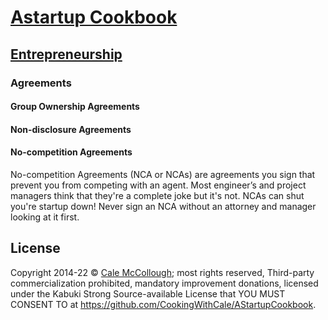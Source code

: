 # [Astartup Cookbook](../)

## [Entrepreneurship](./)

### Agreements

#### Group Ownership Agreements

#### Non-disclosure Agreements

#### No-competition Agreements

No-competition Agreements (NCA or NCAs) are agreements you sign that prevent you from competing with an agent. Most engineer’s and project managers think that they're a complete joke but it's not. NCAs can shut you're startup down! Never sign an NCA without an attorney and manager looking at it first.

## License

Copyright 2014-22 © [Cale McCollough](https://cookingwithcale.org); most rights reserved, Third-party commercialization prohibited, mandatory improvement donations, licensed under the Kabuki Strong Source-available License that YOU MUST CONSENT TO at <https://github.com/CookingWithCale/AStartupCookbook>.
